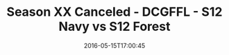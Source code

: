 ---
title: Season XX Canceled - DCGFFL - S12 Navy vs S12 Forest
teams-score:
- team: _teams/s12-navy.md
  score:
- team: _teams/s12-forest.md
  score: 33
mvp: ''
game-ball: ''
season: 12
week:
date: '2016-05-15T17:00:45'
pageid: season-12-playoffs-may-15-2016-4188-vs-4179
---